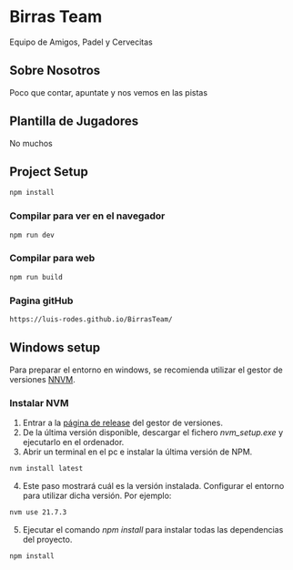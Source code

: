 # Birras Team

Equipo de Amigos, Padel y Cervecitas

## Sobre Nosotros

Poco que contar, apuntate y nos vemos en las pistas

## Plantilla de Jugadores

No muchos

## Project Setup

```sh
npm install
```

### Compilar para ver en el navegador

```sh
npm run dev
```

### Compilar para web

```sh
npm run build
```
### Pagina gitHub
```sh
https://luis-rodes.github.io/BirrasTeam/
```

## Windows setup
Para preparar el entorno en windows, se recomienda utilizar el gestor de versiones [NNVM](https://github.com/coreybutler/nvm-windows/releases). 

### Instalar NVM
1. Entrar a la [página de release](https://github.com/coreybutler/nvm-windows/releases) del gestor de versiones.
2. De la última versión disponible, descargar el fichero _nvm_setup.exe_ y ejecutarlo en el ordenador. 
3. Abrir un terminal en el pc e instalar la última versión de NPM.
```sh
nvm install latest
```
4. Este paso mostrará cuál es la versión instalada. Configurar el entorno para utilizar dicha versión. Por ejemplo: 
```sh
nvm use 21.7.3
```
5. Ejecutar el comando _npm install_ para instalar todas las dependencias del proyecto.
```sh
npm install
```